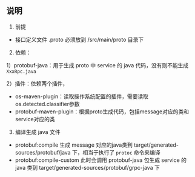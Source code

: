 说明
----

1. 前提
* 接口定义文件 .proto 必须放到 /src/main/proto 目录下

2. 依赖：

1）protobuf-java：用于生成 proto 中 service 的 java 代码，没有则不能生成 `XxxRpc.java`

2）插件：依赖两个插件，

* os-maven-plugin：读取操作系统配置的插件，需要读取os.detected.classifier参数
* protobuf-maven-plugin：根据proto生成代码，包括message对应的类和service对应的类

3. 编译生成 java 文件

* protobuf:compile 生成 message 对应的java类到 target/generated-sources/protobuf/java 下，相当于执行了 `protoc` 命令来编译
* protobuf:compile-custom 此时会调用 protobuf-java 包生成 service 的 java 类到 target/generated-sources/protobuf/grpc-java 下
